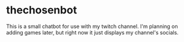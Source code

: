 # thechosenbot

This is a small chatbot for use with my twitch channel. I'm planning on adding games later, but right now it just displays my channel's socials.
